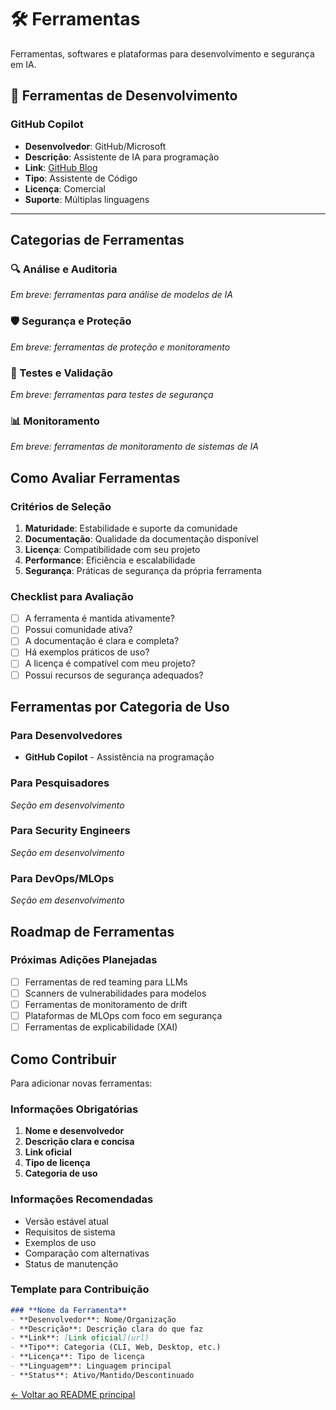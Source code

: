 # 🛠️ Ferramentas

Ferramentas, softwares e plataformas para desenvolvimento e segurança em IA.

## 🤖 Ferramentas de Desenvolvimento

### **GitHub Copilot**
- **Desenvolvedor**: GitHub/Microsoft
- **Descrição**: Assistente de IA para programação
- **Link**: [GitHub Blog](https://github.blog/news-insights/product-news/github-copilot-the-agent-awakens/)
- **Tipo**: Assistente de Código
- **Licença**: Comercial
- **Suporte**: Múltiplas linguagens

---

## Categorias de Ferramentas

### 🔍 Análise e Auditoria
*Em breve: ferramentas para análise de modelos de IA*

### 🛡️ Segurança e Proteção
*Em breve: ferramentas de proteção e monitoramento*

### 🧪 Testes e Validação
*Em breve: ferramentas para testes de segurança*

### 📊 Monitoramento
*Em breve: ferramentas de monitoramento de sistemas de IA*

## Como Avaliar Ferramentas

### Critérios de Seleção
1. **Maturidade**: Estabilidade e suporte da comunidade
2. **Documentação**: Qualidade da documentação disponível
3. **Licença**: Compatibilidade com seu projeto
4. **Performance**: Eficiência e escalabilidade
5. **Segurança**: Práticas de segurança da própria ferramenta

### Checklist para Avaliação
- [ ] A ferramenta é mantida ativamente?
- [ ] Possui comunidade ativa?
- [ ] A documentação é clara e completa?
- [ ] Há exemplos práticos de uso?
- [ ] A licença é compatível com meu projeto?
- [ ] Possui recursos de segurança adequados?

## Ferramentas por Categoria de Uso

### Para Desenvolvedores
- **GitHub Copilot** - Assistência na programação

### Para Pesquisadores
*Seção em desenvolvimento*

### Para Security Engineers
*Seção em desenvolvimento*

### Para DevOps/MLOps
*Seção em desenvolvimento*

## Roadmap de Ferramentas

### Próximas Adições Planejadas
- [ ] Ferramentas de red teaming para LLMs
- [ ] Scanners de vulnerabilidades para modelos
- [ ] Ferramentas de monitoramento de drift
- [ ] Plataformas de MLOps com foco em segurança
- [ ] Ferramentas de explicabilidade (XAI)

## Como Contribuir

Para adicionar novas ferramentas:

### Informações Obrigatórias
1. **Nome e desenvolvedor**
2. **Descrição clara e concisa**
3. **Link oficial**
4. **Tipo de licença**
5. **Categoria de uso**

### Informações Recomendadas
- Versão estável atual
- Requisitos de sistema
- Exemplos de uso
- Comparação com alternativas
- Status de manutenção

### Template para Contribuição
```markdown
### **Nome da Ferramenta**
- **Desenvolvedor**: Nome/Organização
- **Descrição**: Descrição clara do que faz
- **Link**: [Link oficial](url)
- **Tipo**: Categoria (CLI, Web, Desktop, etc.)
- **Licença**: Tipo de licença
- **Linguagem**: Linguagem principal
- **Status**: Ativo/Mantido/Descontinuado
```

[← Voltar ao README principal](../../README.md)
